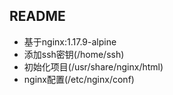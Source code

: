 ## README

- 基于nginx:1.17.9-alpine
- 添加ssh密钥(/home/ssh)
- 初始化项目(/usr/share/nginx/html)
- nginx配置(/etc/nginx/conf)
